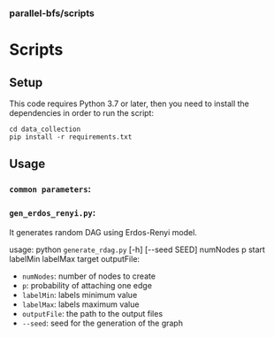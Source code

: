 ### parallel-bfs/scripts
# Scripts
## Setup
This code requires Python 3.7 or later, then you need to install the dependencies in order to run the script:
```
cd data_collection
pip install -r requirements.txt
```
## Usage
### `common parameters`:
### `gen_erdos_renyi.py`:
It generates random DAG using Erdos-Renyi model.

usage: python `generate_rdag.py` [-h] [--seed SEED] numNodes p start labelMin labelMax target outputFile:  
- `numNodes`: number of nodes to create
- `p`: probability of attaching one edge
- `labelMin`: labels minimum value
- `labelMax`: labels maximum value
- `outputFile`: the path to the output files
- `--seed`: seed for the generation of the graph